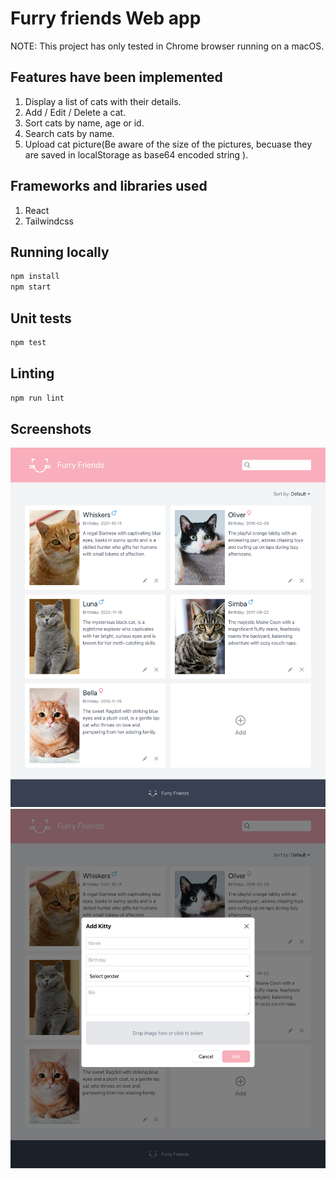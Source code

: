 # Furry friends Web app

NOTE: This project has only tested in Chrome browser running on a macOS.

## Features have been implemented

1. Display a list of cats with their details.
2. Add / Edit / Delete a cat.
3. Sort cats by name, age or id.
4. Search cats by name.
5. Upload cat picture(Be aware of the size of the pictures, becuase they are
   saved in localStorage as base64 encoded string ).

## Frameworks and libraries used

1. React
2. Tailwindcss

## Running locally

```bash
npm install
npm start
```

## Unit tests

```bash
npm test
```

## Linting

```bash
npm run lint
```

## Screenshots

<img src="https://raw.githubusercontent.com/furry-friends/webapp/main/doc/screenshot.png" alt="screenshot">

<img src="https://raw.githubusercontent.com/furry-friends/webapp/main/doc/screenshot2.png" alt="screenshot">
